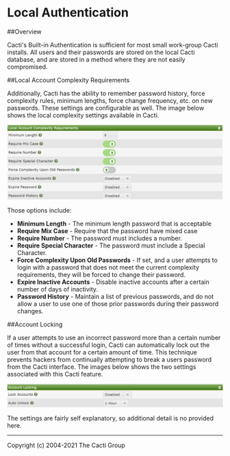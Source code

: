 # Local Authentication

##Overview

Cacti's Built-in Authentication is sufficient for most small work-group Cacti
installs.  All users and their passwords are stored on the local Cacti
database, and are stored in a method where they are not easily compromised.

##Local Account Complexity Requirements

Additionally, Cacti has the ability to remember password history, force 
complexity rules, minimum lengths, force change frequency, etc. on new 
passwords.  These settings are configurable as well.  The image below
shows the local complexity settings available in Cacti.

![Local Complexity Settings](images/settings-auth-local-complexity.png)

Those options include:

- **Minimum Length** - The minimum length password that is acceptable
- **Require Mix Case** - Require that the password have mixed case
- **Require Number** - The password must includes a number.
- **Require Special Character** - The password must include a Special
  Character.
- **Force Complexity Upon Old Passwords** - If set, and a user attempts
  to login with a password that does not meet the current complexity
  requirements, they will be forced to change their password.
- **Expire Inactive Accounts** - Disable inactive accounts after
  a certain number of days of inactivity.
- **Password History** - Maintain a list of previous passwords, and
  do not allow a user to use one of those prior passwords during
  their password changes.

##Account Locking

If a user attempts to use an incorrect password more than a certain
number of times without a successful login, Cacti can automatically
lock out the user from that account for a certain amount of time.
This technique prevents hackers from continually attempting to
break a users password from the Cacti interface.  The images
below shows the two settings associated with this Cacti feature.

![Local Lockout Settings](images/settings-auth-local-locking.png)

The settings are fairly self explanatory, so additional detail is no
provided here.

---
Copyright (c) 2004-2021 The Cacti Group

